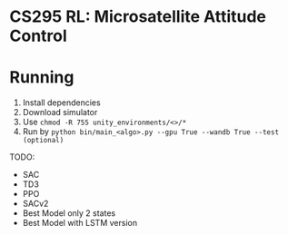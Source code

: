 # CS295 RL: Microsatellite Attitude Control

# Running
1. Install dependencies
2. Download simulator
3. Use `chmod -R 755 unity_environments/<>/*`
4. Run by `python bin/main_<algo>.py --gpu True --wandb True --test (optional)`


TODO:  
- SAC
- TD3
- PPO
- SACv2
- Best Model only 2 states
- Best Model with LSTM version